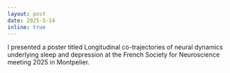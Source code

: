 ```yaml
---
layout: post
date: 2025-5-14
inline: true
---
```


I presented a poster titled Longitudinal co-trajectories of neural dynamics underlying sleep and depression at the French Society for Neuroscience meeting 2025 in Montpelier.